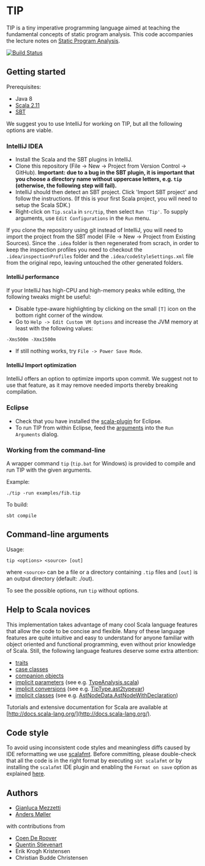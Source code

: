 # TIP

TIP is a tiny imperative programming language aimed at teaching the
fundamental concepts of static program analysis. This code accompanies the
lecture notes on [Static Program Analysis](http://cs.au.dk/~amoeller/spa/).

[![Build Status](https://travis-ci.org/cs-au-dk/TIP.svg)](https://travis-ci.org/cs-au-dk/TIP)

## Getting started

Prerequisites:
- Java 8
- [Scala 2.11](http://www.scala-lang.org/download/)
- [SBT](http://www.scala-sbt.org/)

We suggest you to use IntelliJ for working on TIP, but all the following
options are viable.

### IntelliJ IDEA

- Install the Scala and the SBT plugins in IntelliJ.
- Clone this repository (File -> New -> Project from Version Control -> GitHub).
  **Important: due to a bug in the SBT plugin, it is important that you choose a directory name without uppercase letters, e.g. `tip` (otherwise, the following step will fail).**
- IntelliJ should then detect an SBT project. Click 'Import SBT project' and follow the instructions.
  (If this is your first Scala project, you will need to setup the Scala SDK.)
- Right-click on `Tip.scala` in `src/tip`, then select `Run 'Tip'`. To supply
  arguments, use `Edit Configurations` in the `Run` menu.
  
If you clone the repository using git instead of IntelliJ, you will need to import the project from the SBT model 
(File -> New -> Project from Existing Sources). 
Since the `.idea` folder is then regenerated from scrach, in order to keep the
inspection profiles you need to checkout the `.idea/inspectionProfiles`
folder and the `.idea/codeStyleSettings.xml` file from the original repo,
leaving untouched the other generated folders.

#### IntelliJ performance

If your IntelliJ has high-CPU and high-memory peaks while editing, the
following tweaks might be useful:

- Disable type-aware highlighting by clicking on the small `[T]` icon on the
  bottom right corner of the window.
- Go to `Help -> Edit Custom VM Options` and increase the JVM memory at least
  with the following values:
```
-Xms500m -Xmx1500m
```
- If still nothing works, try `File -> Power Save Mode`.

#### IntelliJ Import optimization

IntelliJ offers an option to optimize imports upon commit. We suggest not to
use that feature, as it may remove needed imports thereby breaking
compilation.

### Eclipse

- Check that you have installed the [scala-plugin](http://scala-ide.org/) for
  Eclipse.
- To run TIP from within Eclipse, feed the [arguments](#tipcmd) into the `Run
  Arguments` dialog.

### Working from the command-line

A wrapper command `tip` (`tip.bat` for Windows) is provided to compile and run
TIP with the given arguments.

Example:
```
./tip -run examples/fib.tip
```

To build:
```
sbt compile
```

## Command-line arguments <a name="tipcmd"></a>

Usage:
```
tip <options> <source> [out]
```
where `<source>` can be a file or a directory containing `.tip` files and
`[out]` is an output directory (default: ./out).

To see the possible options, run `tip` without options.

## Help to Scala novices

This implementation takes advantage of many cool Scala language features that allow the code to be concise and flexible. 
Many of these language features are quite intuitive and easy to understand for anyone familiar with 
object oriented and functional programming, even without prior knowledge of Scala.
Still, the following language features deserve some extra attention:

- [traits](https://docs.scala-lang.org/tour/traits.html)
- [case classes](https://docs.scala-lang.org/tour/case-classes.html)
- [companion objects](https://docs.scala-lang.org/tour/singleton-objects.html)
- [implicit parameters](https://docs.scala-lang.org/tour/implicit-parameters.html) (see e.g. [TypeAnalysis.scala](src/tip/analysis/TypeAnalysis.scala))
- [implicit conversions](https://docs.scala-lang.org/tour/implicit-conversions.html) (see e.g. [TipType.ast2typevar](src/tip/types/Types.scala))
- [implicit classes](https://docs.scala-lang.org/overviews/core/implicit-classes.html) (see e.g. [AstNodeData.AstNodeWithDeclaration](src/tip/ast/AstNodeData.scala))

Tutorials and extensive documentation for Scala are available at [http://docs.scala-lang.org/](http://docs.scala-lang.org/).

## Code style

To avoid using inconsistent code styles and meaningless diffs caused
by IDE reformatting we use [scalafmt](https://olafurpg.github.io/scalafmt/).
Before committing, please double-check that all the code is in the right
format by executing `sbt scalafmt` or by installing the `scalafmt` IDE plugin
and enabling the `Format on save` option as explained
[here](https://olafurpg.github.io/scalafmt/#IntelliJ).

## Authors

- [Gianluca Mezzetti](http://gmezzetti.name/)
- [Anders M&oslash;ller](http://cs.au.dk/~amoeller/)

with contributions from

- [Coen De Roover](http://soft.vub.ac.be/~cderoove/)
- [Quentin Stievenart](http://awesom.eu/~acieroid/)
- Erik Krogh Kristensen
- Christian Budde Christensen
